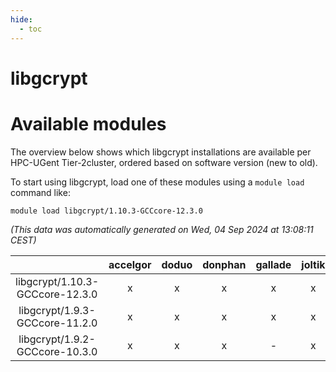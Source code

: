 ```yaml
---
hide:
  - toc
---
```


libgcrypt
=========

# Available modules


The overview below shows which libgcrypt installations are available per HPC-UGent Tier-2cluster, ordered based on software version (new to old).

To start using libgcrypt, load one of these modules using a `module load` command like:

```shell
module load libgcrypt/1.10.3-GCCcore-12.3.0
```

*(This data was automatically generated on Wed, 04 Sep 2024 at 13:08:11 CEST)*  

| |accelgor|doduo|donphan|gallade|joltik|shinx|skitty|
| :---: | :---: | :---: | :---: | :---: | :---: | :---: | :---: |
|libgcrypt/1.10.3-GCCcore-12.3.0|x|x|x|x|x|x|x|
|libgcrypt/1.9.3-GCCcore-11.2.0|x|x|x|x|x|-|x|
|libgcrypt/1.9.2-GCCcore-10.3.0|x|x|x|-|x|-|x|

